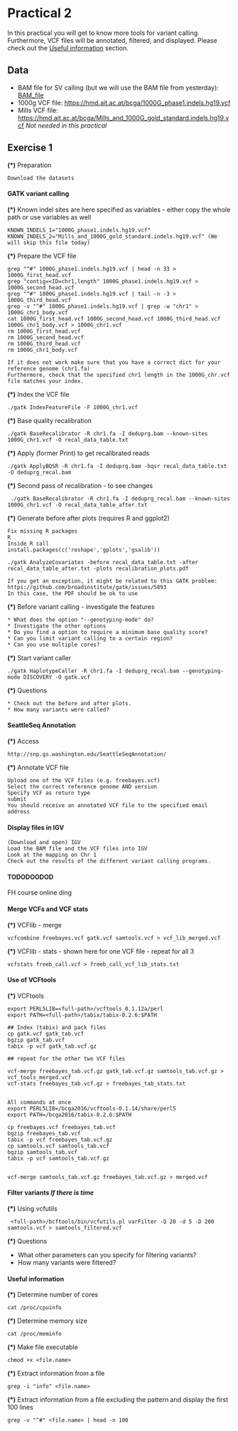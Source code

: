 # Practical 2

In this practical you will get to know more tools for variant calling. Furthermore, VCF files will be annotated, filtered, and displayed. Please check out the [Useful information](#useful-information) section.


## Data

* BAM file for SV calling (but we will use the BAM file from yesterday): [BAM_file](https://hmd.ait.ac.at/bcga/HG00096.mapped.ILLUMINA.bwa.GBR.exome.20120522_chr1_50mio_with_chr.bam)
* 1000g VCF file: https://hmd.ait.ac.at/bcga/1000G_phase1.indels.hg19.vcf
* Mills VCF file: https://hmd.ait.ac.at/bcga/Mills_and_1000G_gold_standard.indels.hg19.vcf *Not needed in this practical*


## Exercise 1


__(*)__ Preparation

    Download the datasets
    

#### GATK variant calling

__(*)__ Known indel sites are here specified as variables - either copy the whole path or use variables as well

    KNOWN_INDELS_1="1000G_phase1.indels.hg19.vcf"
    KNOWN_INDELS_2="Mills_and_1000G_gold_standard.indels.hg19.vcf" (We will skip this file today)


__(*)__ Prepare the VCF file

    grep "^#" 1000G_phase1.indels.hg19.vcf | head -n 33 > 1000G_first_head.vcf
    grep "contig=<ID=chr1,length" 1000G_phase1.indels.hg19.vcf > 1000G_second_head.vcf
    grep "^#" 1000G_phase1.indels.hg19.vcf | tail -n -3 > 1000G_third_head.vcf
    grep -v "^#" 1000G_phase1.indels.hg19.vcf | grep -w "chr1" > 1000G_chr1_body.vcf
    cat 1000G_first_head.vcf 1000G_second_head.vcf 1000G_third_head.vcf 1000G_chr1_body.vcf > 1000G_chr1.vcf
    rm 1000G_first_head.vcf
    rm 1000G_second_head.vcf
    rm 1000G_third_head.vcf
    rm 1000G_chr1_body.vcf
    
    If it does not work make sure that you have a correct dict for your reference genome (chr1.fa)
    Furthermore, check that the specified chr1 length in the 1000G_chr.vcf file matches your index.
    
    
__(*)__ Index the VCF file

    ./gatk IndexFeatureFile -F 1000G_chr1.vcf


__(*)__ Base quality recalibration
    
    ./gatk BaseRecalibrator -R chr1.fa -I deduprg.bam --known-sites 1000G_chr1.vcf -O recal_data_table.txt


__(*)__ Apply (former Print) to get recalibrated reads
    
    ./gatk ApplyBQSR -R chr1.fa -I deduprg.bam -bqsr recal_data_table.txt -O deduprg_recal.bam


__(*)__ Second pass of recalibration - to see changes

     ./gatk BaseRecalibrator -R chr1.fa -I deduprg_recal.bam --known-sites 1000G_chr1.vcf -O recal_data_table_after.txt


__(*)__ Generate before after plots (requires R and ggplot2)

    Fix missing R packages
    R
    Inside R call
    install.packages(c('reshape','gplots','gsalib'))
    
    ./gatk AnalyzeCovariates -before recal_data_table.txt -after recal_data_table_after.txt -plots recalibration_plots.pdf
    
    If you get an exception, it might be related to this GATK problem:
    https://github.com/broadinstitute/gatk/issues/5893
    In this case, the PDF should be ok to use


__(*)__ Before variant calling - investigate the features

    * What does the option "--genotyping-mode" do?
    * Investigate the other options
    * Do you find a option to require a minimum base quality score?
    * Can you limit variant calling to a certain region?
    * Can you use multiple cores?
    
    
__(*)__ Start variant caller

    ./gatk HaplotypeCaller -R chr1.fa -I deduprg_recal.bam --genotyping-mode DISCOVERY -O gatk.vcf


__(*)__ Questions

    * Check out the before and after plots.
    * How many variants were called?



#### SeattleSeq Annotation

__(*)__ Access<br/>

    http://snp.gs.washington.edu/SeattleSeqAnnotation/

__(*)__ Annotate VCF file

    Upload one of the VCF files (e.g. freebayes.vcf)
    Select the correct reference genome AND version
    Specify VCF as return type
    submit
    You should receive an annotated VCF file to the specified email address
    

#### Display files in IGV

    (Download and open) IGV
    Load the BAM file and the VCF files into IGV
    Look at the mapping on Chr 1
    Check out the results of the different variant calling programs.

#### TODODOODOD
FH course online ding


#### Merge VCFs and VCF stats

__(*)__ VCFlib - merge

    vcfcombine freebayes.vcf gatk.vcf samtools.vcf > vcf_lib_merged.vcf

__(*)__ VCFlib - stats - shown here for one VCF file - repeat for all 3

    vcfstats freeb_call.vcf > freeb_call_vcf_lib_stats.txt



#### Use of VCFtools

__(*)__ VCFtools

    export PERL5LIB=<full-path>/vcftools_0.1.12a/perl
    export PATH=<full-path>/tabix/tabix-0.2.6:$PATH

    ## Index (tabix) and pack files
    cp gatk.vcf gatk_tab.vcf
    bgzip gatk_tab.vcf
    tabix -p vcf gatk_tab.vcf.gz

    ## repeat for the other two VCF files

    vcf-merge freebayes_tab.vcf.gz gatk_tab.vcf.gz samtools_tab.vcf.gz > vcf_tools_merged.vcf
    vcf-stats freebayes_tab.vcf.gz > freebayes_tab_stats.txt
    
    
    All commands at once
    export PERL5LIB=/bcga2016/vcftools-0.1.14/share/perl5
    export PATH=/bcga2016/tabix-0.2.6:$PATH

    cp freebayes.vcf freebayes_tab.vcf
    bgzip freebayes_tab.vcf 
    tabix -p vcf freebayes_tab.vcf.gz 
    cp samtools.vcf samtools_tab.vcf
    bgzip samtools_tab.vcf 
    tabix -p vcf samtools_tab.vcf.gz 
    
     
    vcf-merge samtools_tab.vcf.gz freebayes_tab.vcf.gz > merged.vcf





#### Filter variants *If there is time*
__(*)__ Using vcfutils
     
     <full-path>/bcftools/bin/vcfutils.pl varFilter -Q 20 -d 5 -D 200 samtools.vcf > samtools_filtered.vcf

__(*)__ Questions
* What other parameters can you specify for filtering variants?
* How many variants were filtered?



  
    
#### Useful information

__(*)__ Determine number of cores

    cat /proc/cpuinfo  

__(*)__ Determine memory size
    
    cat /proc/meminfo

__(*)__ Make file executable

    chmod +x <file.name>
    
__(*)__ Extract information from a file

    grep -i "info" <file.name>
    
__(*)__ Extract information from a file excluding the pattern and display the first 100 lines

    grep -v "^#" <file.name> | head -n 100
    
    
    
